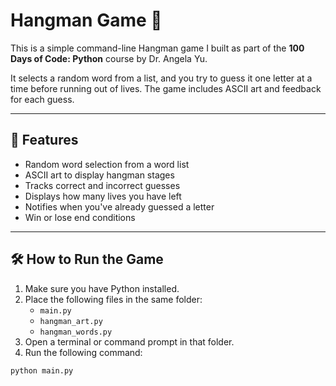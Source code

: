 # Hangman Game 🎯

This is a simple command-line Hangman game I built as part of the **100 Days of Code: Python** course by Dr. Angela Yu.

It selects a random word from a list, and you try to guess it one letter at a time before running out of lives. The game includes ASCII art and feedback for each guess.

---

## 🧠 Features

- Random word selection from a word list
- ASCII art to display hangman stages
- Tracks correct and incorrect guesses
- Displays how many lives you have left
- Notifies when you've already guessed a letter
- Win or lose end conditions

---

## 🛠️ How to Run the Game

1. Make sure you have Python installed.
2. Place the following files in the same folder:
   - `main.py`
   - `hangman_art.py`
   - `hangman_words.py`
3. Open a terminal or command prompt in that folder.
4. Run the following command:

```bash
python main.py
